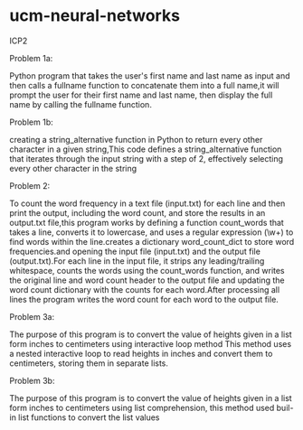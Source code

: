 # ucm-neural-networks
ICP2

Problem 1a:

Python program that takes the user's first name and last name as input and then calls a fullname function to concatenate them into a full name,it will prompt the user for their first name and last name, then display the full name by calling the fullname function.

Problem 1b:

creating a string_alternative function in Python to return every other character in a given string,This code defines a string_alternative function that iterates through the input string with a step of 2, effectively selecting every other character in the string

Problem 2:

To count the word frequency in a text file (input.txt) for each line and then print the output, including the word count, and store the results in an output.txt file,this program works by defining a function count_words that takes a line, converts it to lowercase, and uses a regular expression (\w+) to find words within the line.creates a dictionary word_count_dict to store word frequencies.and opening the input file (input.txt) and the output file (output.txt).For each line in the input file, it strips any leading/trailing whitespace, counts the words using the count_words function, and writes the original line and word count header to the output file and updating the word count dictionary with the counts for each word.After processing all lines the program writes the word count for each word to the output file.

Problem 3a:

The purpose of this program is to convert the value of heights given in a list form inches to centimeters using interactive loop method
This method uses a nested interactive loop to read heights in inches and convert them to centimeters, storing them in separate lists.

Problem 3b:

The purpose of this program is to convert the value of heights given in a list form inches to centimeters using list comprehension, this method used buil-in list functions to convert the list values

